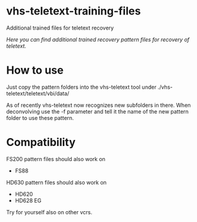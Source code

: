 # vhs-teletext-training-files
Additional trained files for teletext recovery

*Here you can find additional trained recovery pattern files for recovery of teletext.*

# How to use
Just copy the pattern folders into the vhs-teletext tool under ./vhs-teletext/teletext/vbi/data/

As of recently vhs-teletext now recognizes new subfolders in there.
When deconvolving use the -f parameter and tell it the name of the new pattern folder to use these pattern.

# Compatibility
FS200 pattern files should also work on
- FS88

HD630 pattern files should also work on
- HD620
- HD628 EG

Try for yourself also on other vcrs. 
